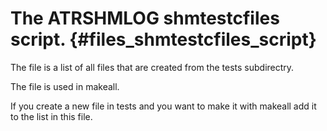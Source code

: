 The ATRSHMLOG shmtestcfiles script.  {#files_shmtestcfiles_script}
====================================

The file is a list of all files that are created
from the tests subdirectry.

The file is used in makeall.

If you create a new file in tests and you want to make it with makeall add it to
the list  in this file.



